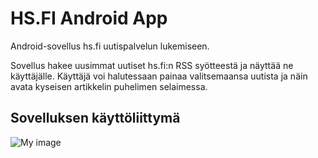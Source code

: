 HS.FI Android App
==============

Android-sovellus hs.fi uutispalvelun lukemiseen.

Sovellus hakee uusimmat uutiset hs.fi:n RSS syötteestä ja näyttää ne käyttäjälle. Käyttäjä voi halutessaan painaa valitsemaansa uutista ja näin avata kyseisen artikkelin puhelimen selaimessa.

Sovelluksen käyttöliittymä
--------------------------

![My image](http://i.imgur.com/8H4J7fL.png)

